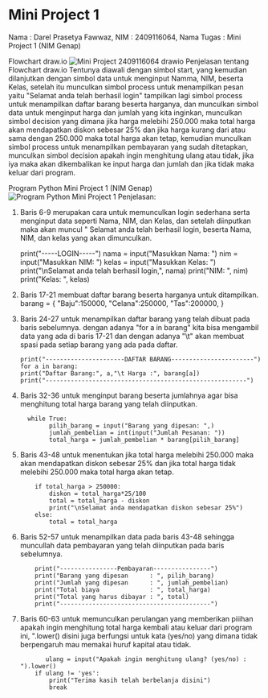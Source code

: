 # Mini Project 1
Nama : Darel Prasetya Fawwaz, NIM : 2409116064, Nama Tugas : Mini Project 1 (NIM Genap)

Flowchart draw.io
![Mini Project 2409116064  drawio](https://github.com/user-attachments/assets/759c7e80-f130-41a4-a9fc-a9d48f8410fe)
Penjelasan tentang Flowchart draw.io
Tentunya diawali dengan simbol start, yang kemudian dilanjutkan dengan simbol data untuk menginput Namma, NIM, beserta Kelas, setelah itu
munculkan simbol process untuk menampilkan pesan yaitu "Selamat anda telah berhasil login" tampilkan lagi simbol process untuk menampilkan daftar barang beserta harganya, dan munculkan simbol data untuk menginput harga dan jumlah yang kita inginkan, munculkan simbol decision yang dimana jika harga melebihi 250.000 maka total harga akan mendapatkan diskon sebesar 25% dan jika harga kurang dari atau sama dengan 250.000 maka total harga akan tetap, kemudian munculkan simbol process untuk menampilkan pembayaran yang sudah ditetapkan, munculkan simbol decision apakah ingin menghitung ulang atau tidak, jika iya maka akan dikembalikan ke input harga dan jumlah dan jika tidak maka keluar dari program.

Program Python Mini Project 1 (NIM Genap)
![Program Python Mini Project 1](https://github.com/user-attachments/assets/8b0d7675-468d-4b3b-b0fe-ccb8ec841a6b)
Penjelasan:
1. Baris 6-9 merupakan cara untuk memunculkan login sederhana serta menginput data seperti Nama, NIM, dan Kelas, dan setelah diinputkan maka akan muncul " Selamat anda telah berhasil login, beserta Nama, NIM, dan kelas yang akan dimunculkan.
   
   print("-----LOGIN-----")
   nama = input("Masukkan Nama: ")
   nim = input("Masukkan NIM: ")
   kelas = input("Masukkan Kelas: ")
   print("\nSelamat anda telah berhasil login,", nama)
   print("NIM: ", nim)
   print("Kelas: ", kelas)

4. Baris 17-21 membuat daftar barang beserta harganya untuk ditampilkan.
   barang = {
   "Baju":150000,
   "Celana":250000,
   "Tas":200000,
    }

6. Baris 24-27 untuk menampilkan daftar barang yang telah dibuat pada baris sebelumnya.
   dengan adanya "for a in barang" kita bisa mengambil data yang ada di baris 17-21 dan dengan adanya "\t" akan membuat spasi
   pada setiap barang yang ada pada daftar.

   
       print("----------------------DAFTAR BARANG-----------------------")
       for a in barang:
       print("Daftar Barang:", a,"\t Harga :", barang[a])
       print("--------------------------------------------------------")

8. Baris 32-36 untuk menginput barang beserta jumlahnya agar bisa menghitung total harga barang yang telah diinputkan.

   
         while True:
               pilih_barang = input("Barang yang dipesan: ",)
               jumlah_pembelian = int(input("Jumlah Pesanan: "))
               total_harga = jumlah_pembelian * barang[pilih_barang]

10. Baris 43-48 untuk menentukan jika total harga melebihi 250.000 maka akan mendapatkan diskon sebesar 25% dan jika total harga tidak melebihi 250.000
   maka total harga akan tetap.


            if total_harga > 250000:
                diskon = total_harga*25/100
                total = total_harga - diskon
                print("\nSelamat anda mendapatkan diskon sebesar 25%")
            else:
                total = total_harga 

12. Baris 52-57 untuk menampilkan data pada baris 43-48 sehingga muncullah data pembayaran yang telah diinputkan pada baris sebelumnya.

    
            print("----------------Pembayaran----------------")
            print("Barang yang dipesan      : ", pilih_barang)
            print("Jumlah yang dipesan      : ", jumlah_pembelian)
            print("Total biaya              : ", total_harga)
            print("Total yang harus dibayar : ", total)
            print("------------------------------------------")

14. Baris 60-63 untuk memunculkan perulangan yang memberikan piiihan apakah ingin menghitung total harga kembali atau
   keluar dari program ini, ".lower() disini juga berfungsi untuk kata (yes/no) yang dimana tidak berpengaruh mau memakai huruf kapital atau tidak.


               ulang = input("Apakah ingin menghitung ulang? (yes/no) : ").lower()
            if ulang != 'yes':
                print("Terima kasih telah berbelanja disini")
                break
